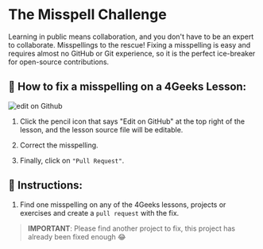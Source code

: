 <!-- hide -->
# The Misspell Challenge
<!-- endhide -->
Learning in public means collaboration, and you don't have to be an expert to collaborate. Misspellings to the rescue! Fixing a misspelling is easy and requires almost no GitHub or Git experience, so it is the perfect ice-breaker for open-source contributions.

## 🔷 How to fix a misspelling on a 4Geeks Lesson:  

![edit on Github](https://github.com/breatheco-de/the-misspell-chalenge/blob/master/assets/github-logo2.png?raw=true)

1. Click the pencil icon that says "Edit on GitHub" at the top right of the lesson, and the lesson source file will be editable. 

2. Correct the misspelling.

3. Finally, click on `"Pull Request"`.

## 📝 Instructions:

1. Find one misspelling on any of the 4Geeks lessons, projects or exercises and create a `pull request` with the fix.

> **IMPORTANT**: Please find another project to fix, this project has already been fixed enough 😂

